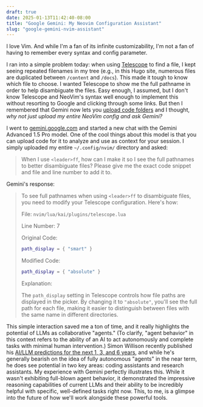 ```yaml
---
draft: true
date: 2025-01-13T11:42:40-08:00
title: "Google Gemini: My Neovim Configuration Assistant"
slug: "google-gemini-nvim-assistant"
---
```


I love Vim. And while I'm a fan of its infinite customizability, I'm not a fan of having to remember every syntax and config parameter.

I ran into a simple problem today: when using [Telescope](https://github.com/nvim-telescope/telescope.nvim) to find a file, I kept seeing repeated filenames in my tree (e.g., in this Hugo site, numerous files are duplicated between `/content` and `/docs`). This made it tough to know which file to choose. I wanted Telescope to show me the full pathname in order to help disambiguate the files. Easy enough, I assumed, but I don't know Telescope and NeoVim's syntax well enough to implement this without resorting to Google and clicking through some links. But then I remembered that Gemini now lets you [upload code folders](https://blog.google/products/gemini/google-gemini-learning-features/) and I thought, _why not just upload my entire NeoVim config and ask Gemini?_

I went to [gemini.google.com](https://gemini.google.com/) and started a new chat with the Gemini Advanced 1.5 Pro model. One of the cool things about this model is that you can upload code for it to analyze and use as context for your session. I simply uploaded my entire `~/.config/nvim/` directory and asked:

> When I use `<leader>ff`, how can I make it so I see the full pathnames to better disambiguate files? Please give me the exact code snippet and file and line number to add it to.

Gemini's response:

> To see full pathnames when using `<leader>ff` to disambiguate files, you need to modify your Telescope configuration. Here's how:
>
> File: `nvim/lua/kai/plugins/telescope.lua`
>
> Line Number: 7
>
> Original Code:
>
> ```lua
> path_display = { "smart" }
> ```
>
> Modified Code:
>
> ```lua
> path_display = { "absolute" }
> ```
>
> Explanation:
>
> The `path_display` setting in Telescope controls how file paths are displayed in the picker. By changing it to `"absolute"`, you'll see the full path for each file, making it easier to distinguish between files with the same name in different directories.

This simple interaction saved me a ton of time, and it really highlights the potential of LLMs as collaborative "agents." (To clarify, "agent behavior" in this context refers to the ability of an AI to act autonomously and complete tasks with minimal human intervention.) Simon Willison recently published his [AI/LLM predictions for the next 1, 3, and 6 years](https://simonwillison.net/2025/Jan/10/ai-predictions/), and while he's generally bearish on the idea of fully autonomous "agents" in the near term, he does see potential in two key areas: coding assistants and research assistants. My experience with Gemini perfectly illustrates this. While it wasn't exhibiting full-blown agent behavior, it demonstrated the impressive reasoning capabilities of current LLMs and their ability to be incredibly helpful with specific, well-defined tasks right now. This, to me, is a glimpse into the future of how we'll work alongside these powerful tools.
